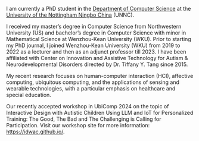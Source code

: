 
<!-- [![senli1073](https://img.shields.io/badge/senli1073-github-blue?logo=github)](https://github.com/senli1073) -->

I am currently a PhD student in the <a href="https://www.nottingham.edu.cn/en/science-engineering/departments-schools/cs/home.aspx">Department of Computer Science</a> at the <a href="https://www.nottingham.edu.cn/en/index.aspx">University of the Nottingham Ningbo China</a> (UNNC). 

I received my master’s degree in Computer Science from Northwestern University (US) and bachelor’s degree in Computer Science with minor in Mathematical Science at Wenzhou-Kean University (WKU). Prior to starting my PhD journal, I joined Wenzhou-Kean University (WKU) from 2019 to 2022 as a lecturer and then as an adjunct professor till 2023. I have been affiliated with Center on Innovation and Assistive Technology for Autism & Neurodevelopmental Disorders directed by Dr. Tiffany Y. Tang since 2015. 

My recent research focuses on human-computer interaction (HCI), affective computing, ubiquitous computing, and the applications of sensing and wearable technologies, with a particular emphasis on healthcare and special education.

<!-- Previously, I am honored to be cooperated with <a href="https://ics.uci.edu/~ampiper/">Prof. Anne Marie Piper</a> (UCI),  <a href="https://csmt.wku.edu.cn/en/node/1830">Prof. Tiffany Tang</a> (WKU), and <a href="https://csmt.wku.edu.cn/en/node/1829">Prof. Pinata Winoto</a> (WKU). -->

Our recently accepted workshop in UbiComp 2024 on the topic of Interactive Design with Autistic Children Using LLM and IoT for Personalized Training: The Good, The Bad and The Challenging is Calling for Participation. Visit our workshop site for more information: https://idwac.github.io/.

<!-- The courses I taught cover diverse levels including Fundamentals of Computer Science (Recognized as Zhejiang Provincial Level First-Class Course), Computer Organ. & Programming, Database Management Systems, Computer Systems, Intro. to Unix/Linux, and Python Programming.
I was awarded with one China national scholarship (the first student in WKU), three times university level first-class scholarship and extra-curricular scholarship. And numerous awards from Microsoft national and international level competitions. -->

<!-- #### Email
yongfu.wang[at]nottingham.edu.cn -->



<!-- #### Education
[TODO] -->

<!-- #### Main Research Interests
Yongfu's recent research are human-computer interaction (HCI), affective computing, ubiquitous computing, and applications of sensing and wearable technologies with special focus on healthcare and special education. -->

